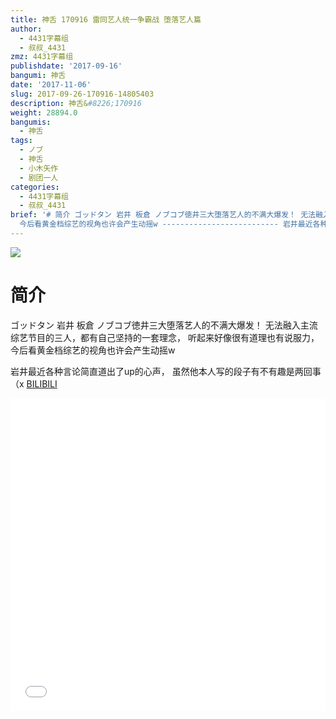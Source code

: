 ```yaml
---
title: 神舌 170916 雷同艺人统一争霸战 堕落艺人篇
author:
  - 4431字幕组
  - 叔叔_4431
zmz: 4431字幕组
publishdate: '2017-09-16'
bangumi: 神舌
date: '2017-11-06'
slug: 2017-09-26-170916-14805403
description: 神舌&#8226;170916
weight: 28894.0
bangumis:
  - 神舌
tags:
  - ノブ
  - 神舌
  - 小木矢作
  - 剧团一人
categories:
  - 4431字幕组
  - 叔叔_4431
brief: '# 简介 ゴッドタン 岩井 板倉 ノブコブ徳井三大堕落艺人的不满大爆发！ 无法融入主流综艺节目的三人，都有自己坚持的一套理念， 听起来好像很有道理也有说服力，
  今后看黄金档综艺的视角也许会产生动摇w -------------------------- 岩井最近各种言论简直道出了up的心声， 虽然他本人写的段子有不有趣是两回事（x'
---
```

![](https://i.imgur.com/w5Li5aq.png)
# 简介  

ゴッドタン
岩井 板倉 ノブコブ徳井三大堕落艺人的不满大爆发！
无法融入主流综艺节目的三人，都有自己坚持的一套理念，
听起来好像很有道理也有说服力，
今后看黄金档综艺的视角也许会产生动摇w


岩井最近各种言论简直道出了up的心声，
虽然他本人写的段子有不有趣是两回事（x
  [BILIBILI](https://www.bilibili.com/video/av14805403/)

  <iframe src="//www.bilibili.com/blackboard/player.html?aid=14805403" width="100%" height="500" frameborder="0" allowfullscreen="allowfullscreen"></iframe>

